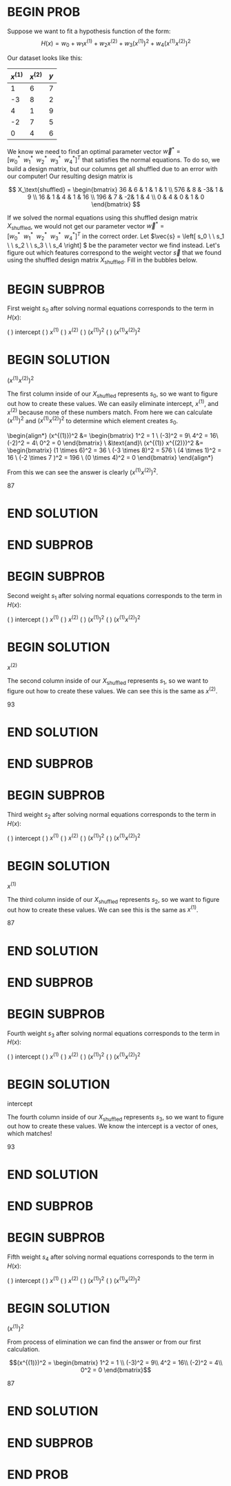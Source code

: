 # BEGIN PROB

Suppose we want to fit a hypothesis function of the form: $$H(x) = w_0 + w_1 x^{(1)} + w_2 x^{(2)} + w_3 (x^{(1)})^2 + w_4 (x^{(1)} x^{(2)})^2$$

Our dataset looks like this: 

| $x^{(1)}$ | $x^{(2)}$ | $y$ |
|-----------|------------|-----|
| 1         | 6          | 7   |
| -3        | 8          | 2   |
| 4         | 1          | 9   |
| -2        | 7          | 5   |
| 0         | 4          | 6   |


We know we need to find an optimal parameter vector $\vec{w}^* = \left[w_0^* \ \  w_1^* \ \   w_2^* \ \  w_3^* \ \ w_4^* \right]^T$ that satisfies the normal equations. To do so, we build a design matrix, but our columns get all shuffled due to an error with our computer!
Our resulting design matrix is 

$$ X_\text{shuffled} = 
\begin{bmatrix}
36 & 6 & 1 & 1 & 1   \\ 
576 & 8 & -3& 1 & 9  \\ 
16 & 1 & 4 & 1 & 16  \\ 
196 & 7 & -2& 1 & 4  \\ 
0 & 4 & 0 & 1 & 0   
\end{bmatrix}
$$

If we solved the normal equations using this shuffled design matrix $X_\text{shuffled}$, we would not get our parameter vector $\vec{w}^* = \left[w_0^* \ \  w_1^* \ \   w_2^* \ \  w_3^* \ \ w_4^* \right]^T$ in the correct order. Let $\vec{s} = \left[ s_0 \ \ s_1 \ \ s_2 \ \ s_3 \ \ s_4 \right] $ be the parameter vector we find instead. Let's figure out which features correspond to the weight vector $\vec{s}$ that we found using the shuffled design matrix $X_\text{shuffled}$. Fill in the bubbles below.

# BEGIN SUBPROB

First weight $s_0$ after solving normal equations corresponds to the term in $H(x)$:

( ) intercept
( ) $x^{(1)}$
( ) $x^{(2)}$
( ) $(x^{(1)})^2$
( ) $(x^{(1)} x^{(2)})^2$

# BEGIN SOLUTION

$(x^{(1)} x^{(2)})^2$

The first column inside of our $X_\text{shuffled}$ represents $s_0$, so we want to figure out how to create these values. We can easily eliminate intercept, $x^{(1)}$, and $x^{(2)}$ because none of these numbers match. From here we can calculate $(x^{(1)})^2$ and $(x^{(1)} x^{(2)})^2$ to determine which element creates $s_0$.

\begin{align*}
(x^{(1)})^2 &= \begin{bmatrix} 1^2 = 1 \\
(-3)^2 = 9\\
4^2 = 16\\
(-2)^2 = 4\\
0^2 = 0 \end{bmatrix} \\
&\text{and}\\
(x^{(1)} x^{(2)})^2 &= \begin{bmatrix} (1 \times 6)^2 = 36 \\
(-3 \times 8)^2 = 576 \\
(4 \times 1)^2 = 16 \\
(-2 \times 7 )^2 = 196 \\
(0 \times 4)^2 = 0 \end{bmatrix}
\end{align*}

From this we can see the answer is clearly $(x^{(1)} x^{(2)})^2$.

<average>87</average>

# END SOLUTION
    


# END SUBPROB


# BEGIN SUBPROB

Second weight $s_1$ after solving normal equations corresponds to the term in $H(x)$:

( ) intercept
( ) $x^{(1)}$
( ) $x^{(2)}$
( ) $(x^{(1)})^2$
( ) $(x^{(1)} x^{(2)})^2$

# BEGIN SOLUTION

$x^{(2)}$

The second column inside of our $X_\text{shuffled}$ represents $s_1$, so we want to figure out how to create these values. We can see this is the same as $x^{(2)}$.

<average>93</average>

# END SOLUTION



# END SUBPROB

# BEGIN SUBPROB

Third weight $s_2$ after solving normal equations corresponds to the term in $H(x)$:

( ) intercept
( ) $x^{(1)}$
( ) $x^{(2)}$
( ) $(x^{(1)})^2$
( ) $(x^{(1)} x^{(2)})^2$

# BEGIN SOLUTION

$x^{(1)}$

The third column inside of our $X_\text{shuffled}$ represents $s_2$, so we want to figure out how to create these values. We can see this is the same as $x^{(1)}$.

<average>87</average>

# END SOLUTION

# END SUBPROB

# BEGIN SUBPROB

Fourth weight $s_3$ after solving normal equations corresponds to the term in $H(x)$:

( ) intercept
( ) $x^{(1)}$
( ) $x^{(2)}$
( ) $(x^{(1)})^2$
( ) $(x^{(1)} x^{(2)})^2$

# BEGIN SOLUTION

intercept

The fourth column inside of our $X_\text{shuffled}$ represents $s_3$, so we want to figure out how to create these values. We know the intercept is a vector of ones, which matches!

<average>93</average>

# END SOLUTION

# END SUBPROB

# BEGIN SUBPROB

Fifth weight $s_4$ after solving normal equations corresponds to the term in $H(x)$:

( ) intercept
( ) $x^{(1)}$
( ) $x^{(2)}$
( ) $(x^{(1)})^2$
( ) $(x^{(1)} x^{(2)})^2$

# BEGIN SOLUTION

$(x^{(1)})^2$

From process of elimination we can find the answer or from our first calculation.

$$(x^{(1)})^2 = \begin{bmatrix} 1^2 = 1 \\
(-3)^2 = 9\\
4^2 = 16\\
(-2)^2 = 4\\
0^2 = 0 \end{bmatrix}$$

<average>87</average>

# END SOLUTION

# END SUBPROB
    

# END PROB